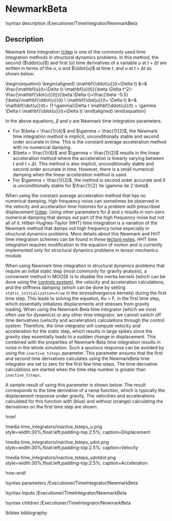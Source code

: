 # NewmarkBeta

!syntax description /Executioner/TimeIntegrator/NewmarkBeta

## Description

Newmark time integration [!citep](newmark1959amethod) is one of the commonly used time integration methods in structural dynamics problems. In this method, the second ($\ddot{u}$) and first ($\dot{u}$) time derivatives of a variable $u$ at $t+\Delta t$ are written in terms of the $u$, $\dot{u}$ and $\ddot{u}$ at time $t$, and $u$ at $t+\Delta t$ as shown below:

\begin{equation}
\begin{aligned}
\mathbf{\ddot{u}}(t+\Delta t) &=& \frac{\mathbf{u}(t+\Delta t)-\mathbf{u}(t)}{\beta \Delta t^2}- \frac{\mathbf{\dot{u}}(t)}{\beta \Delta t}+\frac{\beta -0.5}{\beta}\mathbf{\ddot{u}}(t) \\
\mathbf{\dot{u}}(t+ \Delta t) &=& \mathbf{\dot{u}}(t)+ (1-\gamma)\Delta t \mathbf{\ddot{u}}(t) + \gamma \Delta t \mathbf{\ddot{u}}(t+\Delta t)
\end{aligned}
\end{equation}

In the above equations, $\beta$ and $\gamma$ are Newmark time integration parameters.

- For $\beta = \frac{1}{4}$ and $\gamma = \frac{1}{2}$, the Newmark time integration method is implicit, unconditionally stable and second order accurate in time. This is the constant average acceleration method with no numerical damping.
- $\beta = \frac{1}{6}$ and $\gamma = \frac{1}{2}$ results in the linear acceleration method where the acceleration is linearly varying between $t$ and $t+\Delta t$. This method is also implicit, unconditionally stable and second order accurate in time. However, there is a small numerical damping when the linear acceleration method is used.
- For $\gamma = \frac{1}{2}$, the method is second order accurate and it is unconditionally stable for $\frac{1}{2} \le \gamma \le 2 \beta$.

When using the constant average acceleration method that has no numerical damping, high frequency noise can sometimes be observed in the velocity and acceleration time histories for a problem with prescribed displacement  [!citep](bathe2012insight). Using other parameters for $\beta$ and $\gamma$ results in non-zero numerical damping that damps out part of the high frequency noise but not all of it. Hilber-Hughes-Taylor (HHT) time integration is a variation of the Newmark method that damps out high frequency noise especially in structural dynamics problems. More details about this Newmark and HHT time integration schemes can be found in these [lecture notes](http://people.duke.edu/~hpgavin/cee541/NumericalIntegration.pdf). HHT time integration requires modification to the equation of motion and is currently implemented only for structural dynamics problems in tensor mechanics module.

When using Newmark time integration in structural dynamics problems that require an initial static step (most commonly for gravity analysis), a convenient method in MOOSE is to disable the inertia kernels (which can be done using the [controls system](syntax/Controls/index.md)), the velocity and acceleration calculations, and the stiffness damping (which can be done by setting `static_initialization=true` in the stressdivergence kernels) during the first time step. This leads to solving the equation, Ku = F, in the first time step, which essentially initializes displacements and stresses from gravity loading. When using the Newmark-Beta time integrator (which we most often use for dynamics) or any other time integrator, we cannot switch off time derivatives (velocity and acceleration) calculations through the control system. Therefore, the time integrator will compute velocity and acceleration for the static step, which results in large spikes since the gravity step essentially leads to a sudden change in displacement. This combined with the properties of Newmark-Beta time integration results in noise in the whole simulation. Such a spurious response can be avoided by using the `inactive_tsteps` parameter. This parameter ensures that the first and second time derivatives calculates using the NewmarkBeta time integrator are set to zero for the first few time steps. The time derivative calculations are started when the time step number is greater than `inactive_tsteps`.

A sample result of using this parameter is shown below. The result corresponds to the time derivative of a ramp function, which is typically the displacement response under gravity. The velocities and accelerations calculated for this function with (blue) and without (orange) calculating the derivatives on the first time step are shown.

!row!

!media time_integrators/inactive_tsteps_u.png
       style=width:30%;float:left;padding-top:2.5%;
       caption=Displacement

!media time_integrators/inactive_tsteps_udot.png
      style=width:30%;float:left;padding-top:2.5%;
      caption=Velocity

!media time_integrators/inactive_tsteps_udotdot.png
       style=width:30%;float:left;padding-top:2.5%;
       caption=Acceleration

!row-end!


!syntax parameters /Executioner/TimeIntegrator/NewmarkBeta

!syntax inputs /Executioner/TimeIntegrator/NewmarkBeta

!syntax children /Executioner/TimeIntegrator/NewmarkBeta

!bibtex bibliography
